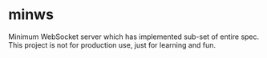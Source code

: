# minws

Minimum WebSocket server which has implemented sub-set of entire spec.
This project is not for production use, just for learning and fun.
